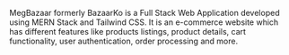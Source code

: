 MegBazaar formerly BazaarKo is a Full Stack Web Application developed using MERN Stack and Tailwind CSS. It is an e-commerce website which has different features like products listings, product details, cart functionality, user authentication, order processing and more.
